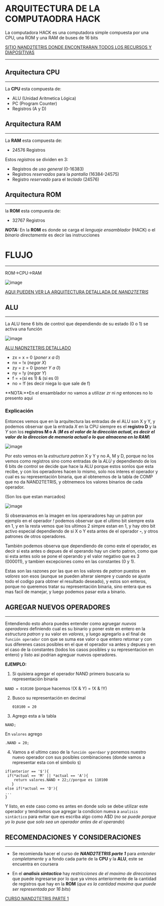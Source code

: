  # ARQUITECTURA DE LA COMPUTAODRA HACK
La computadora HACK es una computadora simple compuesta por una CPU, una ROM y una RAM de buses de 16 bits

[SITIO NAND2TETRIS DONDE ENCONTRARAN TODOS LOS RECURSOS Y DIAPOSITIVAS](https://www.nand2tetris.org/course)

-------------------------------------------------------
## Arquitectura CPU

-------------------------------------------------------
La **CPU** esta compuesta de:
* ALU (Unidad Aritmetica Lógica)
* PC (Program Counter)
* Registros (A y D)

## Arquitectura RAM

-------------------------------------------------------
La **RAM** esta compuesta de:
* 24576 Registros
  
Estos *registros* se dividen en 3:
* Registros de *uso general* (0-16383)
* Registros *reservados* para la *pantalla* (16384-24575)
* Registro *reservado* para el *teclado* (24576)

## Arquitectura ROM

-------------------------------------------------------
la **ROM** esta compuesta de:
* 32767 Registros

***NOTA:*** En la **ROM** es donde se carga el *lenguaje ensamblador* (HACK) o el *binario directamente* es decir las instrucciones
# FLUJO

-------------------------------------------------------
ROM->CPU->RAM

![image](https://github.com/user-attachments/assets/1b1d242e-1812-4baa-af41-4f233b039d01)

[AQUI PUEDEN VER LA ARQUITECTURA DETALLADA DE *NAND2TETRIS*](https://drive.google.com/file/d/1Z_fxYmmRNXTkAzmZ6YMoX9NXZIRVCKiw/view)

## ALU
----------------------------------------------------
La ALU tiene 6 bits de control que dependiendo de su estado (0 o 1) se activa una función

![image](https://github.com/user-attachments/assets/8dd81865-69c0-42df-952f-d8495d953836)

[ALU NADN2TETRIS DETALLADO](https://drive.google.com/file/d/1ie9s3GjM2TrvL7PrEZJ00gEwezgNLOBm/view)

* zx = x = 0 (*poner x a 0*)
* nx = !x (*negar X*)
* zy = z = 0 (*poner Y a 0*)
* ny = !y (*negar Y*)
* f = +(si es 1) & (si es 0)
* no = !f (es decir niega lo que sale de f)
  
**NOTA:**En el ensamblador no vamos a utilizar *zr* ni *ng* entonces no lo presento aqui

### Explicación
Entonces vemos que en la arquitectura las entradas de el ALU son X y Y, y podemos observar que la entrada *X* en la CPU siempre es el **registro D** y la *Y* son los **registros M o A** (***M es el valor de la dirección actual, es decir el valor de la direccion de memoria actual o lo que almacena en la RAM***)

![image](https://github.com/user-attachments/assets/4e0670ad-81f7-4904-a1a7-623acfb09157)

Por esto vemos en la *estructura patron* X y Y y no A, M y D, porque no los vemos como registros sino como entradas de la *ALU* y dependiendo de los 6 bits de control se decide que hace la ALU porque estos sonlos que esta recibe, y con los operadores hacen lo mismo, solo nos interes el operador y cual es su representación binaria, que al obtenemos de la tabla de COMP que no da NAND2TETRIS, y obtnemeos los valores binarios de cada operador.

(Son los que estan marcados)

![image](https://github.com/user-attachments/assets/e87e0a3a-3e17-40aa-a614-13cda23bbaae)

Si obseravamos en la imagen en los operaradores hay un patron por ejemplo en el operador *!* podemos observar que el ultimo bit siempre esta en 1, y en la resta vemos que los ultimos 2 simpre estan en 1, y hay otro bit activo especial dependiendo de si X o Y esta antes de el operador **-**, y otros patrones de otros operadores. 

También podemos observa que dependiendo de como este el operador, es decir si esta antes o depues de el operando hay un cierto patron, como que si esta antes solo se pone el operando y el valor negativo que es 3 (000011), y tambien excepciones como en las constantes (0 y 1).

Estas son las razones por las que en los valores de *patron* puestos en *valores* son esos (aunque se pueden alterar siempre y cuando se ajuste todo el codigo para obtner el resultado deseado), y estos son enteros, porque no queremos tratar su representación binaria, sino entera que es mas facil de manejar, y luego podemos pasar esta a binario.

## AGREGAR NUEVOS OPERADORES

--------------------------------------------------------------
Entendiendo esto ahora puedes entender como agruegar *nuevos operadores* definiendo cual es su binario y poner este en entero en la *estructura patron* y su valor en *valores*, y luego agregarlo a el final de `función operador` con que se suma ese valor o que entero retornar y con sus diferenes casos posibles en el que el operador va antes y depues y en el caso de la constantes (todos los casos posibles y su representacion en entero) y listo asi podrian agreguar nuevos operadores.

**EJEMPLO:**

1. Si quisiera agregar el operador NAND primero buscaria su representación binaria
   

`NAND = 010100` (porque hacemos !(X & Y) = !X & !Y)


2. Busco su representación en decimal
   

   `010100 = 20`
   

4. Agrego esta a la tabla

  `NAND;`

  En `valores` agrego

  `.NAND = 20;`
  
4. Vamos a el ultimo caso de la `función operdaor` y ponemos nuestro nuevo operador con sus posibles combinaciones (donde vamos a representar esta con el simbolo `$`)

  ~~~
if(anterior == '$'){
   if(*actual == 'M' || *actual == 'A'){
      return valores.NAND + 22;//porque es 110100
     }
else if(*actual == 'D'){
...
}
  ~~~
Y listo, en este caso como es antes en donde solo se debe utilizar este operador y tendriamos que agregar la condicion nueva a `analisis sintáctico` para evitar que es escriba algo como A$D (*no se puede porque yo lo puse que solo sea un operador antes de el operando*)

## RECOMENDACIONES Y CONSIDERACIONES

------------------------------------------------------------
  
* Se recomienda hacer el curso de ***NAND2TETRIS parte 1*** para *entender completamente* y a fondo cada parte de la **CPU** y la **ALU**, este se encuentra en coursera

* En el ***analisis sintactico*** hay *restricciones de el maximo de direcciones* que puede ingresarse por lo que ya vimos anteriormente de la cantidad de registros que hay en la **ROM** (*que es la cantidad maxima que puede ser representada por 16 bits*)

[CURSO NAND2TETRIS PARTE 1](https://www.coursera.org/learn/build-a-computer)
